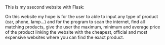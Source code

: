This is my ssecond website with Flask: 

On this website my hope is for the user to able to input any type of product (car, phone, lamp...) and for the program to scan the internet, find all matching products,
give the user the maximum, minimum and average price of the product linking the website with the cheapest, official and most expensive websites where you can find the 
exact product.
